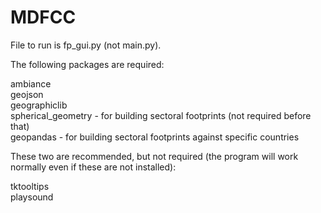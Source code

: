 # MDFCC
File to run is fp_gui.py (not main.py).

The following packages are required:

  ambiance  
  geojson  
  geographiclib  
  spherical_geometry - for building sectoral footprints (not required before that)  
  geopandas - for building sectoral footprints against specific countries

These two are recommended, but not required (the program will work normally even if these are not installed): 

  tktooltips  
  playsound
